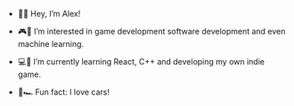- 👋🤙 Hey, I’m Alex!
- 🎮👾 I’m interested in game development software development and even machine learning.
- 💻💾 I’m currently learning React, C++ and developing my own indie game.

- 🏁🏎️ Fun fact: I love cars!

<!---
AlexThiry/AlexThiry is a ✨ special ✨ repository because its `README.md` (this file) appears on your GitHub profile.
You can click the Preview link to take a look at your changes.
--->
